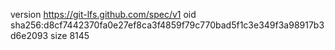 version https://git-lfs.github.com/spec/v1
oid sha256:d8cf7442370fa0e27ef8ca3f4859f79c770bad5f1c3e349f3a98917b3d6e2093
size 8145
